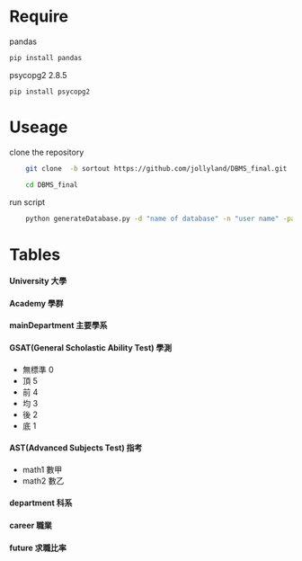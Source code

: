 # Require 
pandas
```py
pip install pandas
```
psycopg2 2.8.5
```
pip install psycopg2 
```
# Useage
clone the repository
```sh
    git clone  -b sortout https://github.com/jollyland/DBMS_final.git
```
```sh
    cd DBMS_final
```
run script 
```sh
    python generateDatabase.py -d "name of database" -n "user name" -password "password of user" -ip "ip of database server" -p "port of database server"
```

# Tables 

#### University                              大學
#### Academy                                 學群
#### mainDepartment                          主要學系  
#### GSAT(General Scholastic Ability Test)   學測
* 無標準   0
* 頂       5
* 前       4
* 均       3   
* 後       2
* 底       1

#### AST(Advanced Subjects Test)             指考
* math1    數甲
* math2    數乙
#### department                              科系
#### career                                  職業
#### future                                  求職比率





